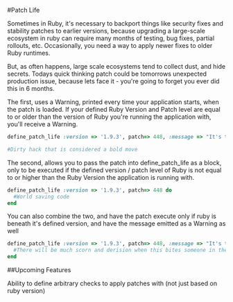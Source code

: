 #Patch Life

Sometimes in Ruby, it's necessary to backport things like security fixes and stability patches to earlier versions, because upgrading a large-scale ecosystem in ruby can require many months of testing, bug fixes, partial rollouts, etc. Occasionally, you need a way to apply newer fixes to older Ruby runtimes.

But, as often happens, large scale ecosystems tend to collect dust, and hide secrets. Todays quick thinking patch could be tomorrows unexpected production issue, because lets face it - you're going to forget you ever did this in 6 months.

The first, uses a Warning, printed every time your application starts, when the patch is loaded. If your defined Ruby Version and Patch level are equal to or older than the version of Ruby you're running the application with, you'll receive a Warning.

```ruby
define_patch_life :version => '1.9.3', patch=> 448, :message => "It's time to remove me, as you've upgraded to a version of ruby where this code is no longer needed"

#Dirty hack that is considered a bold move
```

The second, allows you to pass the patch into define_patch_life as a block, only to be executed if the defined version / patch level of Ruby is not equal to or higher than the Ruby Version the application is running with.

```ruby
define_patch_life :version => '1.9.3', patch=> 448 do
  #World saving code
end
```

You can also combine the two, and have the patch execute only if ruby is beneath it's defined version, and have the message emitted as a Warning as well

```ruby
define_patch_life :version => '1.9.3', patch=> 448, :message => "It's time to remove me, as you've upgraded to a version of ruby where this code is no longer needed" do
  #There will be much scorn and derision when this bites someone in the ass
end
```

##Upcoming Features

Ability to define arbitrary checks to apply patches with (not just based on ruby version)
